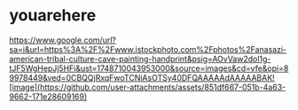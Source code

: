 # youarehere

https://www.google.com/url?sa=i&url=https%3A%2F%2Fwww.istockphoto.com%2Fphotos%2Fanasazi-american-tribal-culture-cave-painting-handprint&psig=AOvVaw2dol1g-tJF5WgHepJj5HFi&ust=1748710043953000&source=images&cd=vfe&opi=89978449&ved=0CBQQjRxqFwoTCNiAsOTSy40DFQAAAAAdAAAAABAK![image](https://github.com/user-attachments/assets/851df667-051b-4a63-9662-171e28609169)
